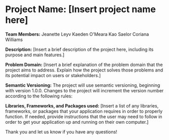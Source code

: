 # Project Name: [Insert project name here]

**Team Members:**
Jeanette Leyv
Kaeden O'Meara
Kao Saelor
Coriana Williams

**Description:**
[Insert a brief description of the project here, including its purpose and main features.]

**Problem Domain:**
[Insert a brief explanation of the problem domain that the project aims to address. Explain how the project solves those problems and its potential impact on users or stakeholders.]

**Semantic Versioning:**
The project will use semantic versioning, beginning with version 1.0.0. Changes to the project will increment the version number according to the following rules:

**Libraries, Frameworks, and Packages used:**
[Insert a list of any libraries, frameworks, or packages that your application requires in order to properly function. If needed, provide instructions that the user may need to follow in order to get your application up and running on their own computer.]

Thank you and let us know if you have any questions!